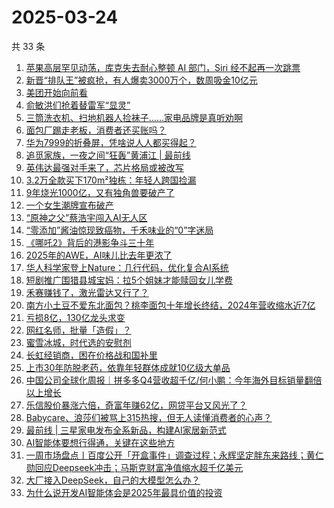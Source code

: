 # 2025-03-24

共 33 条

<!-- BEGIN 36KR -->
<!-- 最后更新时间 2025-03-24 07:14:01 +0800 -->
1. [苹果高层罕见动荡，库克失去耐心整顿 AI 部门，Siri 经不起再一次跳票](https://36kr.com/p/3218168786685063)
1. [新晋“排队王”被疯抢，有人爆卖3000万个，数周吸金10亿元](https://36kr.com/p/3217438381591685)
1. [美团开始向前看](https://36kr.com/p/3217400365403012)
1. [俞敏洪们抢着替雷军“显灵”](https://36kr.com/p/3218556175568003)
1. [三筒洗衣机、扫地机器人捡袜子……家电品牌是真听劝啊](https://36kr.com/p/3217182742432902)
1. [面包厂踢走老板，消费者还买账吗？](https://36kr.com/p/3217438036305410)
1. [华为7999的折叠屏，凭啥说人人都买得起？](https://36kr.com/p/3218324006472841)
1. [追觅家族，一夜之间“狂轰”黄浦江 | 最前线](https://36kr.com/p/3217300641975431)
1. [英伟达最强对手来了，芯片格局或被改写](https://36kr.com/p/3218325170523009)
1. [3.2万全款买下170m²独栋：年轻人跨国捡漏](https://36kr.com/p/3218080589384582)
1. [9年烧光1000亿，又有独角兽要破产了](https://36kr.com/p/3218218156821634)
1. [一个女生潮牌宣布破产](https://36kr.com/p/3217094133271430)
1. [“原神之父”蔡浩宇闯入AI无人区](https://36kr.com/p/3218346434661254)
1. [“零添加”酱油惊现致癌物，千禾味业的“0”字迷局](https://36kr.com/p/3218256651003144)
1. [《哪吒2》背后的港影争斗三十年](https://36kr.com/p/3217242347637891)
1. [2025年的AWE，AI味儿比去年更浓了](https://36kr.com/p/3217317658332035)
1. [华人科学家登上Nature：几行代码，优化复合AI系统](https://36kr.com/p/3218323655691142)
1. [短剧推广围猎县城宝妈：拉5个姐妹才能赎回女儿学费](https://36kr.com/p/3217342758440066)
1. [禾赛赚钱了，激光雷达又行了？](https://36kr.com/p/3217079796770057)
1. [南方小土豆不爱东北面包？桃李面包十年增长终结，2024年营收缩水近7亿](https://36kr.com/p/3217320763034755)
1. [亏损8亿，130亿龙头求变](https://36kr.com/p/3217215050288000)
1. [网红名师，批量「造假」？](https://36kr.com/p/3218144760646786)
1. [蜜雪冰城，时代选的安慰剂](https://36kr.com/p/3218173201091715)
1. [长虹经销商，困在价格战和国补里](https://36kr.com/p/3218323655363717)
1. [上市30年防脱老药，依靠年轻群体成就10亿级大单品](https://36kr.com/p/3218089867774850)
1. [中国公司全球化周报｜拼多多Q4营收超千亿/何小鹏：今年海外目标销量翻倍以上增长](https://36kr.com/p/3216816677342080)
1. [乐信股价暴涨六倍，奇富年赚62亿，网贷平台又风光了？](https://36kr.com/p/3217067566369926)
1. [Babycare、浪莎们被骂上315热搜，但无人读懂消费者的心声？](https://36kr.com/p/3218081799867525)
1. [最前线 | 三星家电发布全系新品，构建AI家居新范式](https://36kr.com/p/3217310645963910)
1. [AI智能体要想行得通，关键在这些地方](https://36kr.com/p/3201225995337348)
1. [一周市场盘点丨百度公开「开盒事件」调查过程；永辉坚定胖东来路线；黄仁勋回应Deepseek冲击；马斯克财富净值缩水超千亿美元](https://36kr.com/p/3218501798398853)
1. [大厂接入DeepSeek，自己的大模型怎么办？](https://36kr.com/p/3218484264438921)
1. [为什么说开发AI智能体会是2025年最具价值的投资](https://36kr.com/p/3200229055806850)
<!-- END 36KR -->